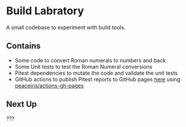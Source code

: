 # Build Labratory

A small codebase to experiment with build tools.

## Contains

- Some code to convert Roman numerals to numbers and back
- Some Unit tests to test the Roman Numeral conversions
- Pitest dependencies to mutate the code and validate the unit tests
- GitHub actions to publish Pitest reports to GitHub pages [here](https://rossdrew.github.io/build-lab/) using [peaceiris/actions-gh-pages](https://github.com/peaceiris/actions-gh-pages)


## Next Up

 ???